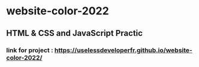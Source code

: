 # website-color-2022
## HTML & CSS and JavaScript Practic
### link for project : https://uselessdeveloperfr.github.io/website-color-2022/
